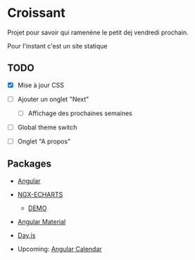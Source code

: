 # Croissant

Projet pour savoir qui ramenène le petit dej vendredi prochain. 

Pour l'instant c'est un site statique 

## TODO 

* [x] Mise à jour CSS
* [ ] Ajouter un onglet "Next"
    * [ ] Affichage des prochaines semaines
* [ ] Global theme switch
* [ ] Onglet "A propos"


## Packages

* [Angular](https://angular.io/)
* [NGX-ECHARTS](https://xieziyu.github.io/ngx-echarts/api-doc/index.html)
    * [DEMO](https://xieziyu.github.io/ngx-echarts/#/welcome)

* [Angular Material](https://material.angular.io/)

* [Day.js](https://day.js.org/en/)

* Upcoming:  [Angular Calendar](https://angular-calendar.com/docs/)
